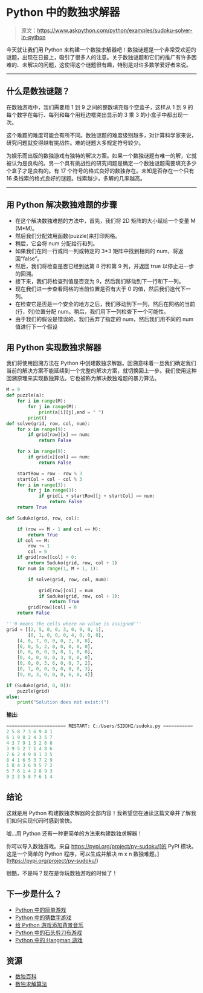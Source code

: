 # Python 中的数独求解器

> 原文：<https://www.askpython.com/python/examples/sudoku-solver-in-python>

今天就让我们用 Python 来构建一个数独求解器吧！数独谜题是一个非常受欢迎的谜题，出现在日报上，吸引了很多人的注意。关于数独谜题和它们的推广有许多困难的、未解决的问题，这使得这个谜题很有趣，特别是对许多数学爱好者来说。

* * *

## 什么是数独谜题？

在数独游戏中，我们需要用 1 到 9 之间的整数填充每个空盒子，这样从 1 到 9 的每个数字在每行、每列和每个用粗边框突出显示的 3 乘 3 的小盒子中都出现一次。

这个难题的难度可能会有所不同。数独谜题的难度级别越多，对计算科学家来说，研究问题就变得越有挑战性。难的谜题大多规定符号较少。

为娱乐而出版的数独游戏有独特的解决方案。如果一个数独谜题有唯一的解，它就被认为是良构的。另一个具有挑战性的研究问题是确定一个数独谜题需要填充多少个盒子才是良构的。有 17 个符号的格式良好的数独存在。未知是否存在一个只有 16 条线索的格式良好的谜题。线索越少，多解的几率越高。

* * *

## 用 Python 解决数独难题的步骤

*   在这个解决数独难题的方法中，首先，我们将 2D 矩阵的大小赋给一个变量 M (M*M)。
*   然后我们分配效用函数(puzzle)来打印网格。
*   稍后，它会将 num 分配给行和列。
*   如果我们在同一行或同一列或特定的 3*3 矩阵中找到相同的 num，将返回“false”。
*   然后，我们将检查是否已经到达第 8 行和第 9 列，并返回 true 以停止进一步的回溯。
*   接下来，我们将检查列值是否变为 9，然后我们移动到下一行和下一列。
*   现在我们进一步查看网格的当前位置是否有大于 0 的值，然后我们迭代下一列。
*   在检查它是否是一个安全的地方之后，我们移动到下一列，然后在网格的当前(行，列)位置分配 num。稍后，我们用下一列检查下一个可能性。
*   由于我们的假设是错误的，我们丢弃了指定的 num，然后我们用不同的 num 值进行下一个假设

## 用 Python 实现数独求解器

我们将使用回溯方法在 Python 中创建数独求解器。回溯意味着一旦我们确定我们当前的解决方案不能延续到一个完整的解决方案，就切换回上一步。我们使用这种回溯原理来实现数独算法。它也被称为解决数独难题的暴力算法。

```py
M = 9
def puzzle(a):
	for i in range(M):
		for j in range(M):
			print(a[i][j],end = " ")
		print()
def solve(grid, row, col, num):
	for x in range(9):
		if grid[row][x] == num:
			return False

	for x in range(9):
		if grid[x][col] == num:
			return False

	startRow = row - row % 3
	startCol = col - col % 3
	for i in range(3):
		for j in range(3):
			if grid[i + startRow][j + startCol] == num:
				return False
	return True

def Suduko(grid, row, col):

	if (row == M - 1 and col == M):
		return True
	if col == M:
		row += 1
		col = 0
	if grid[row][col] > 0:
		return Suduko(grid, row, col + 1)
	for num in range(1, M + 1, 1): 

		if solve(grid, row, col, num):

			grid[row][col] = num
			if Suduko(grid, row, col + 1):
				return True
		grid[row][col] = 0
	return False

'''0 means the cells where no value is assigned'''
grid = [[2, 5, 0, 0, 3, 0, 9, 0, 1],
        [0, 1, 0, 0, 0, 4, 0, 0, 0],
	[4, 0, 7, 0, 0, 0, 2, 0, 8],
	[0, 0, 5, 2, 0, 0, 0, 0, 0],
	[0, 0, 0, 0, 9, 8, 1, 0, 0],
	[0, 4, 0, 0, 0, 3, 0, 0, 0],
	[0, 0, 0, 3, 6, 0, 0, 7, 2],
	[0, 7, 0, 0, 0, 0, 0, 0, 3],
	[9, 0, 3, 0, 0, 0, 6, 0, 4]]

if (Suduko(grid, 0, 0)):
	puzzle(grid)
else:
	print("Solution does not exist:(")

```

**输出:**

```py
====================== RESTART: C:/Users/SIDDHI/sudoku.py ===========
2 5 8 7 3 6 9 4 1 
6 1 9 8 2 4 3 5 7 
4 3 7 9 1 5 2 6 8 
3 9 5 2 7 1 4 8 6 
7 6 2 4 9 8 1 3 5 
8 4 1 6 5 3 7 2 9 
1 8 4 3 6 9 5 7 2 
5 7 6 1 4 2 8 9 3 
9 2 3 5 8 7 6 1 4 

```

## 结论

这就是用 Python 构建数独求解器的全部内容！我希望您在通读这篇文章并了解我们如何实现代码时感到愉快。

嘘…用 Python 还有一种更简单的方法来构建数独求解器！

你可以导入数独游戏。来自 https://pypi.org/project/py-sudoku/[的 PyPI 模块。这是一个简单的 Python 程序，可以生成并解决 m x n 数独难题。](https://pypi.org/project/py-sudoku/)

很酷，不是吗？现在是你玩数独游戏的时候了！

## 下一步是什么？

*   [Python 中的简单游戏](https://www.askpython.com/python/examples/easy-games-in-python)
*   [Python 中的猜数字游戏](https://www.askpython.com/python/examples/number-guessing-game-command-line)
*   [给 Python 游戏添加背景音乐](https://www.askpython.com/python-modules/pygame-adding-background-music)
*   [Python 中的石头剪刀布游戏](https://www.askpython.com/python/examples/rock-paper-scissors-in-python-with-ascii-hand)
*   [Python 中的 Hangman 游戏](https://www.askpython.com/python/examples/hangman-game-in-python)

## 资源

*   [数独百科](https://en.wikipedia.org/wiki/Sudoku)
*   [数独求解算法](https://en.wikipedia.org/wiki/Sudoku_solving_algorithms)